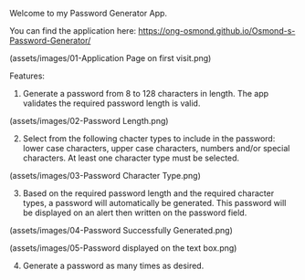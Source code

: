 Welcome to my Password Generator App.

You can find the application here: https://ong-osmond.github.io/Osmond-s-Password-Generator/

(assets/images/01-Application Page on first visit.png)

Features:

1. Generate a password from 8 to 128 characters in length. The app validates the required password length is valid.

(assets/images/02-Password Length.png)

2. Select from the following chacter types to include in the password: lower case characters, upper case characters, numbers and/or special characters. At least one character type must be selected.

(assets/images/03-Password Character Type.png)

3. Based on the required password length and the required character types, a password will automatically be generated. This password will be displayed on an alert then written on the password field.

(assets/images/04-Password Successfully Generated.png)

(assets/images/05-Password displayed on the text box.png)

4. Generate a password as many times as desired.

